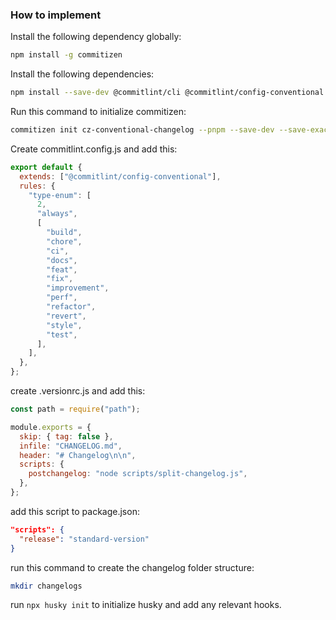 ### How to implement

Install the following dependency globally:

```bash
npm install -g commitizen
```

Install the following dependencies:

```bash
npm install --save-dev @commitlint/cli @commitlint/config-conventional cz-conventional-changelog eslint husky prettier standard-version
```

Run this command to initialize commitizen:

```bash
commitizen init cz-conventional-changelog --pnpm --save-dev --save-exact
```

Create commitlint.config.js and add this:

```js
export default {
  extends: ["@commitlint/config-conventional"],
  rules: {
    "type-enum": [
      2,
      "always",
      [
        "build",
        "chore",
        "ci",
        "docs",
        "feat",
        "fix",
        "improvement",
        "perf",
        "refactor",
        "revert",
        "style",
        "test",
      ],
    ],
  },
};
```

create .versionrc.js and add this:

```js
const path = require("path");

module.exports = {
  skip: { tag: false },
  infile: "CHANGELOG.md",
  header: "# Changelog\n\n",
  scripts: {
    postchangelog: "node scripts/split-changelog.js",
  },
};
```

add this script to package.json:

```json
"scripts": {
  "release": "standard-version"
}
```

run this command to create the changelog folder structure:

```bash
mkdir changelogs
```

run `npx husky init` to initialize husky and add any relevant hooks.
